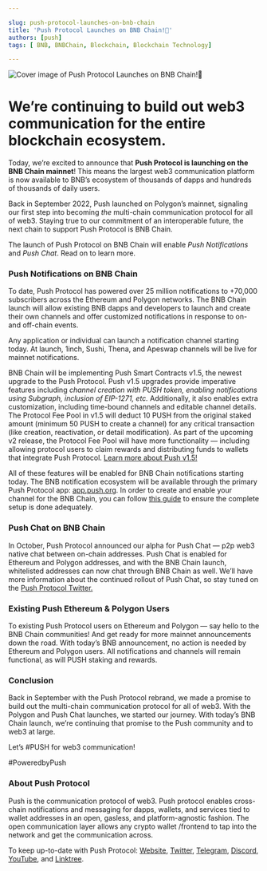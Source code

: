 ```yaml
---

slug: push-protocol-launches-on-bnb-chain
title: 'Push Protocol Launches on BNB Chain!💛'
authors: [push]
tags: [ BNB, BNBChain, Blockchain, Blockchain Technology]

---
```

![Cover image of Push Protocol Launches on BNB Chain!💛](./cover-image.gif)

<!--customheaderpoint-->
# We’re continuing to build out web3 communication for the entire blockchain ecosystem.


Today, we’re excited to announce that <b>Push Protocol is launching on the BNB Chain mainnet</b>! This means the largest web3 communication platform is now available to BNB’s ecosystem of thousands of dapps and hundreds of thousands of daily users.

<!--truncate-->

Back in September 2022, Push launched on Polygon’s mainnet, signaling our first step into becoming <i>the</i> multi-chain communication protocol for all of web3. Staying true to our commitment of an interoperable future, the next chain to support Push Protocol is BNB Chain.

The launch of Push Protocol on BNB Chain will enable <i>Push Notifications</i> and <i>Push Chat</i>. Read on to learn more.

###  Push Notifications on BNB Chain
To date, Push Protocol has powered over 25 million notifications to +70,000 subscribers across the Ethereum and Polygon networks. The BNB Chain launch will allow existing BNB dapps and developers to launch and create their own channels and offer customized notifications in response to on- and off-chain events.

Any application or individual can launch a notification channel starting today. At launch, 1inch, Sushi, Thena, and Apeswap channels will be live for mainnet notifications.

BNB Chain will be implementing Push Smart Contracts v1.5, the newest upgrade to the Push Protocol. Push v1.5 upgrades provide imperative features including <i>channel creation with PUSH token, enabling notifications using Subgraph, inclusion of EIP-1271, etc.</i> Additionally, it also enables extra customization, including time-bound channels and editable channel details. The Protocol Fee Pool in v1.5 will deduct 10 PUSH from the original staked amount (minimum 50 PUSH to create a channel) for any critical transaction (like creation, reactivation, or detail modification). As part of the upcoming v2 release, the Protocol Fee Pool will have more functionality — including allowing protocol users to claim rewards and distributing funds to wallets that integrate Push Protocol. [Learn more about Push v1.5!](https://medium.com/push-protocol/introducing-push-protocol-v1-5-80eb39b55424)

All of these features will be enabled for BNB Chain notifications starting today. The BNB notification ecosystem will be available through the primary Push Protocol app: [app.push.org](http://app.push.org/). In order to create and enable your channel for the BNB Chain, you can follow [this guide](https://docs.push.org/developers/developer-guides/create-your-notif-channel/enabling-channel-on-other-chains/binance-smart-chain-channel-setup) to ensure the complete setup is done adequately.

### Push Chat on BNB Chain
In October, Push Protocol announced our alpha for Push Chat — p2p web3 native chat between on-chain addresses. Push Chat is enabled for Ethereum and Polygon addresses, and with the BNB Chain launch, whitelisted addresses can now chat through BNB Chain as well. We’ll have more information about the continued rollout of Push Chat, so stay tuned on the [Push Protocol Twitter.](https://twitter.com/pushprotocol)

### Existing Push Ethereum & Polygon Users
To existing Push Protocol users on Ethereum and Polygon — say hello to the BNB Chain communities! And get ready for more mainnet announcements down the road. With today’s BNB announcement, no action is needed by Ethereum and Polygon users. All notifications and channels will remain functional, as will PUSH staking and rewards.

### Conclusion
Back in September with the Push Protocol rebrand, we made a promise to build out the multi-chain communication protocol for all of web3. With the Polygon and Push Chat launches, we started our journey. With today’s BNB Chain launch, we’re continuing that promise to the Push community and to web3 at large.

Let’s #PUSH for web3 communication!

#PoweredbyPush

### About Push Protocol

Push is the communication protocol of web3. Push protocol enables cross-chain notifications and messaging for dapps, wallets, and services tied to wallet addresses in an open, gasless, and platform-agnostic fashion. The open communication layer allows any crypto wallet /frontend to tap into the network and get the communication across.

To keep up-to-date with Push Protocol: [Website](https://push.org/), [Twitter](https://twitter.com/pushprotocol), [Telegram](https://t.me/epnsproject), [Discord](https://discord.gg/pushprotocol), [YouTube](https://www.youtube.com/c/EthereumPushNotificationService), and [Linktree](https://linktr.ee/pushprotocol).


